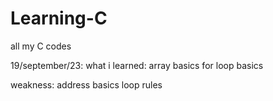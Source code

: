# Learning-C
all my C codes 

19/september/23:
what i learned:
array basics
for loop basics

weakness:
address basics
loop rules

